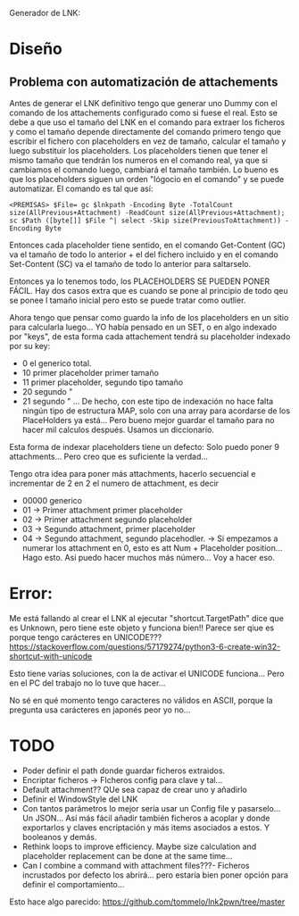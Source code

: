Generador de LNK:

# Diseño
## Problema con automatización de attachements
Antes de generar el LNK definitivo tengo que generar uno Dummy con el comando de los attachements configurado como si fuese el real. Esto se debe a que uso el tamaño del LNK en el comando para extraer los ficheros y como el tamaño depende directamente del comando primero tengo que escribir el fichero con placeholders en vez de tamaño, calcular el tamaño y luego substituir los placeholders.
Los placeholders tienen que tener el mismo tamaño que tendrán los numeros en el comando real, ya que si cambiamos el comando luego, cambiará el tamaño también.
Lo bueno es que los placeholders siguen un orden "lógocio en el comando" y se puede automatizar. El comando es tal que así:
```
<PREMISAS> $File= gc $lnkpath -Encoding Byte -TotalCount size(AllPrevious+Attachment) -ReadCount size(AllPrevious+Attachment); sc $Path ([byte[]] $File ^| select -Skip size(PreviousToAttachment)) -Encoding Byte
```
Entonces cada placeholder tiene sentido, en el comando Get-Content (GC) va el tamaño de todo lo anterior + el del fichero incluido y en el comando Set-Content (SC) va el tamaño de todo lo anterior para saltarselo.

Entonces ya lo tenemos todo, los PLACEHOLDERS SE PUEDEN PONER FÁCIL. 
Hay dos casos extra que es cuando se pone al principio de todo qeu se ponee l tamaño inicial pero esto se puede tratar como outlier.

Ahora tengo que pensar como guardo la info de los placeholders en un sitio para calcularla luego... YO había pensado en un SET, o en algo indexado por "keys", de esta forma cada attachement tendrá su placeholder indexado por su key:
- 0 el generico total.
- 10 primer placeholder primer tamaño
- 11 primer placeholder, segundo tipo tamaño
- 20 segundo "
- 21 segundo "
...
De hecho, con este tipo de indexación no hace falta ningún tipo de estructura MAP, solo con una array para acordarse de los PlaceHolders ya está... Pero bueno mejor guardar el tamaño para no hacer mil calculos después. Usamos un diccionario.

Esta forma de indexar placeholders tiene un defecto: Solo puedo poner 9 attachments... Pero creo que es suficiente la verdad...

Tengo otra idea para poner más attachments, hacerlo secuencial e incrementar de 2 en 2 el numero de attachment, es decir
- 00000 generico 
- 01 -> Primer attachment primer placeholder
- 02 -> Primer attachment segundo placeholder 
- 03 -> Segundo attachment, primer placeholder 
- 04 -> Segundo attachment, segundo placehodler.
-> Si empezamos a numerar los attachment en 0, esto es att Num + Placeholder position... Hago esto.
Asi puedo hacer muchos más número... Voy a hacer eso.

# Error:
Me está fallando al crear el LNK al ejecutar "shortcut.TargetPath" dice que es Unknown, pero tiene este objeto y funciona bien!! 
Parece ser qiue es porque tengo carácteres en UNICODE??? https://stackoverflow.com/questions/57179274/python3-6-create-win32-shortcut-with-unicode

Esto tiene varias soluciones, con la de activar el UNICODE funciona... Pero en el PC del trabajo no lo tuve que hacer...

No sé en qué momento tengo caracteres no válidos en ASCII, porque la pregunta usa carácteres en japonés peor yo no...

# TODO
- Poder definir el path donde guardar ficheros extraidos.
- Encriptar ficheros -> FIcheros config para clave y tal...
- Default attachment?? QUe sea capaz de crear uno y añadirlo
- Definir el WindowStyle del LNK
- Con tantos parámetros lo mejor sería usar un Config file y pasarselo... Un JSON... Así más fácil añadir también ficheros a acoplar y donde exportarlos y claves encriptación y más items asociados a estos. Y booleanos y demás.
- Rethink loops to improve efficiency. Maybe size calculation and placeholder replacement can be done at the same time...
- Can I combine a command with attachment files???- Ficheros incrustados por defecto los abrirá... pero estaría bien poner opción para definir el comportamiento...


Esto hace algo parecido: https://github.com/tommelo/lnk2pwn/tree/master
